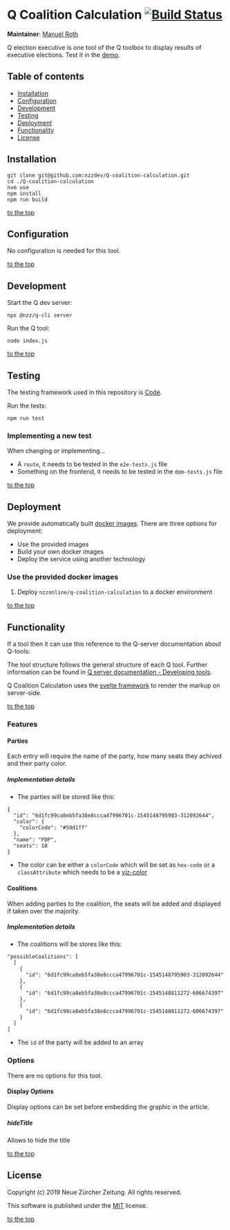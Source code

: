 # Q Coalition Calculation [![Build Status](https://travis-ci.com/nzzdev/Q-coalition-calculation.svg?token=g43MZxbtUcZ6QyxqUoJM&branch=dev)](https://travis-ci.com/nzzdev/Q-coalition-calculation)

**Maintainer**: [Manuel Roth](https://github.com/manuelroth)

Q election executive is one tool of the Q toolbox to display results of executive elections. Test it in the [demo](https://editor.q.tools).

## Table of contents

- [Installation](#installation)
- [Configuration](#configuration)
- [Development](#development)
- [Testing](#testing)
- [Deployment](#deployment)
- [Functionality](#functionality)
- [License](#license)

## Installation

```
git clone git@github.com:nzzdev/Q-coalition-calculation.git
cd ./Q-coalition-calculation
nvm use
npm install
npm run build
```

[to the top](#table-of-contents)

## Configuration

No configuration is needed for this tool.

[to the top](#table-of-contents)

## Development

Start the Q dev server:

```
npx @nzz/q-cli server
```

Run the Q tool:

```
node index.js

```

[to the top](#table-of-contents)

## Testing

The testing framework used in this repository is [Code](https://github.com/hapijs/code).

Run the tests:

```
npm run test
```

### Implementing a new test

When changing or implementing...

- A `route`, it needs to be tested in the `e2e-tests.js` file
- Something on the frontend, it needs to be tested in the `dom-tests.js` file

[to the top](#table-of-contents)

## Deployment

We provide automatically built [docker images](https://hub.docker.com/r/nzzonline/q-coalition-calculation/).
There are three options for deployment:

- Use the provided images
- Build your own docker images
- Deploy the service using another technology

### Use the provided docker images

1. Deploy `nzzonline/q-coalition-calculation` to a docker environment

[to the top](#table-of-contents)

## Functionality

If a tool then it can use this reference to the Q-server documentation about Q-tools:

The tool structure follows the general structure of each Q tool. Further information can be found in [Q server documentation - Developing tools](https://nzzdev.github.io/Q-server/developing-tools.html).

Q Coalition Calculation uses the [svelte framework](https://svelte.technology/guide) to render the markup on server-side.

[to the top](#table-of-contents)

### Features

#### Parties

Each entry will require the name of the party, how many seats they achived and their party color.

##### Implementation details

- The parties will be stored like this:

```
{
  "id": "6d1fc99ca8eb5fa38e8ccca47996701c-1545148795903-312092644",
  "color": {
    "colorCode": "#59d1ff"
  },
  "name": "FDP",
  "seats": 10
}
```

- The color can be either a `colorCode` which will be set as `hex-code` or a `classAttribute` which needs to be a [viz-color](https://github.com/nzzdev/sophie-viz-color/blob/master/vars/general.json)

#### Coalitions

When adding parties to the coalition, the seats will be added and displayed if taken over the majority.

##### Implementation details

- The coalitions will be stores like this:

```
"possibleCoalitions": [
  [
    {
      "id": "6d1fc99ca8eb5fa38e8ccca47996701c-1545148795903-312092644"
    },
    {
      "id": "6d1fc99ca8eb5fa38e8ccca47996701c-1545148811272-606674397"
    },
    {
      "id": "6d1fc99ca8eb5fa38e8ccca47996701c-1545148811272-606674397"
    }
  ]
]
```

- The `id` of the party will be added to an array

### Options

There are no options for this tool.

#### Display Options

Display options can be set before embedding the graphic in the article.

##### hideTitle

Allows to hide the title

[to the top](#table-of-contents)

## License

Copyright (c) 2019 Neue Zürcher Zeitung. All rights reserved.

This software is published under the [MIT](LICENSE) license.

[to the top](#table-of-contents)
